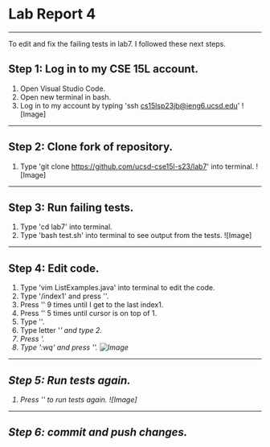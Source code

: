 # Lab Report 4 
---

To edit and fix the failing tests in lab7. I followed these next steps.

## Step 1: Log in to my CSE 15L account.
1. Open Visual Studio Code.
2. Open new terminal in bash.
3. Log in to my account by typing 'ssh cs15lsp23jb@ieng6.ucsd.edu'
![Image]
---

## Step 2: Clone fork of repository.
1. Type 'git clone https://github.com/ucsd-cse15l-s23/lab7' into terminal.
![Image]
---

## Step 3: Run failing tests.
1. Type 'cd lab7' into terminal.
2. Type 'bash test.sh' into terminal to see output from the tests.
![Image]
---

## Step 4: Edit code.
1. Type 'vim ListExamples.java' into terminal to edit the code.
3. Type '/index1' and press '<enter>'.
4. Press '<n>' 9 times until I get to the last index1.
5. Press '<l>' 5 times until cursor is on top of 1.
6. Type '<x>'.
7. Type letter '<i>' and type 2. 
8. Press '<esc>.
9. Type ':wq' and press '<enter>'.
![Image]()
---

## Step 5: Run tests again.
1. Press '<up><up><enter>' to run tests again.
![Image]
---

## Step 6: commit and push changes.
  
